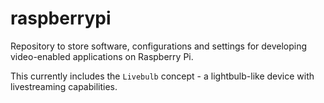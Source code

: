 # raspberrypi

Repository to store software, configurations and settings for developing video-enabled applications on Raspberry Pi.

This currently includes the `Livebulb` concept - a lightbulb-like device with livestreaming capabilities.
